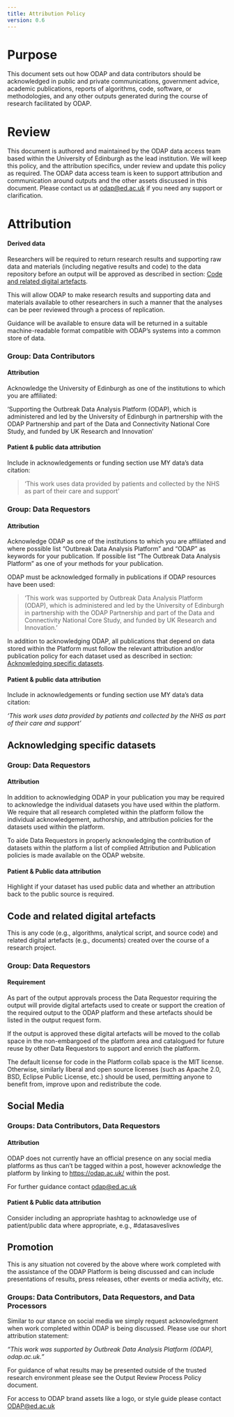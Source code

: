 ```yaml
---
title: Attribution Policy
version: 0.6
---
```


# Purpose

This document sets out how ODAP and data contributors should be acknowledged in public and private communications, government advice, academic publications, reports of algorithms, code, software, or methodologies, and any other outputs generated during the course of research facilitated by ODAP.

# Review

This document is authored and maintained by the ODAP data access team based within the University of Edinburgh as the lead institution. We will keep this policy, and the attribution specifics, under review and update this policy as required. The ODAP data access team is keen to support attribution and communication around outputs and the other assets discussed in this document. Please contact us at odap@ed.ac.uk if you need any support or clarification.

# Attribution







#### Derived data

Researchers will be required to return research results and supporting raw data and materials (including negative results and code) to the data repository before an output will be approved as described in section: [Code and related digital artefacts](#code-and-related-digital-artefacts).

This will allow ODAP to make research results and supporting data and materials available to other researchers in such a manner that the analyses can be peer reviewed through a process of replication.

Guidance will be available to ensure data will be returned in a suitable machine-readable format compatible with ODAP’s systems into a common store of data.

### Group: Data Contributors

#### Attribution

Acknowledge the University of Edinburgh as one of the institutions to which you are affiliated:  
  
‘Supporting the Outbreak Data Analysis Platform (ODAP), which is administered and led by the University of Edinburgh in partnership with the ODAP Partnership and part of the Data and Connectivity National Core Study, and funded by UK Research and Innovation’

#### Patient & public data attribution

Include in acknowledgements or funding section use MY data’s data citation:

> ‘This work uses data provided by patients and collected by the NHS as part of their care and support’

### Group: Data Requestors

#### Attribution

Acknowledge ODAP as one of the institutions to which you are affiliated and where possible list “Outbreak Data Analysis Platform” and “ODAP” as keywords for your publication. If possible list “The Outbreak Data Analysis Platform” as one of your methods for your publication.

ODAP must be acknowledged formally in publications if ODAP resources have been used:

> ‘This work was supported by Outbreak Data Analysis Platform (ODAP), which is administered and led by the University of Edinburgh in partnership with the ODAP Partnership and part of the Data and Connectivity National Core Study, and funded by UK Research and Innovation.’

In addition to acknowledging ODAP, all publications that depend on data stored within the Platform must follow the relevant attribution and/or publication policy for each dataset used as described in section: [Acknowledging specific datasets](#acknowledging-specific-datasets).

#### Patient & public data attribution

Include in acknowledgements or funding section use MY data’s data citation:

*‘This work uses data provided by patients and collected by the NHS as part of their care and support’*

## Acknowledging specific datasets

### Group: Data Requestors

#### Attribution

In addition to acknowledging ODAP in your publication you may be required to acknowledge the individual datasets you have used within the platform. We require that all research completed within the platform follow the individual acknowledgement, authorship, and attribution policies for the datasets used within the platform.

To aide Data Requestors in properly acknowledging the contribution of datasets within the platform a list of complied Attribution and Publication policies is made available on the ODAP website.

#### Patient & Public data attribution

Highlight if your dataset has used public data and whether an attribution back to the public source is required.

## Code and related digital artefacts

This is any code (e.g., algorithms, analytical script, and source code) and related digital artefacts (e.g., documents) created over the course of a research project.

### Group: Data Requestors

#### Requirement

As part of the output approvals process the Data Requestor requiring the output will provide digital artefacts used to create or support the creation of the required output to the ODAP platform and these artefacts should be listed in the output request form.

If the output is approved these digital artefacts will be moved to the collab space in the non-embargoed of the platform area and catalogued for future reuse by other Data Requestors to support and enrich the platform.

The default license for code in the Platform collab space is the MIT license. Otherwise, similarly liberal and open source licenses (such as Apache 2.0, BSD, Eclipse Public License, etc.) should be used, permitting anyone to benefit from, improve upon and redistribute the code.

## Social Media

### Groups: Data Contributors, Data Requestors

#### Attribution

ODAP does not currently have an official presence on any social media platforms as thus can’t be tagged within a post, however acknowledge the platform by linking to <https://odap.ac.uk/> within the post.

For further guidance contact <odap@ed.ac.uk>

#### Patient & Public data attribution

Consider including an appropriate hashtag to acknowledge use of patient/public data where appropriate, e.g., \#datasaveslives

## Promotion

This is any situation not covered by the above where work completed with the assistance of the ODAP Platform is being discussed and can include presentations of results, press releases, other events or media activity, etc.

### Groups: Data Contributors, Data Requestors, and Data Processors

Similar to our stance on social media we simply request acknowledgment when work completed within ODAP is being discussed. Please use our short attribution statement:

*“This work was supported by Outbreak Data Analysis Platform (ODAP), odap.ac.uk.”*

For guidance of what results may be presented outside of the trusted research environment please see the Output Review Process Policy document.

For access to ODAP brand assets like a logo, or style guide please contact ODAP@ed.ac.uk

